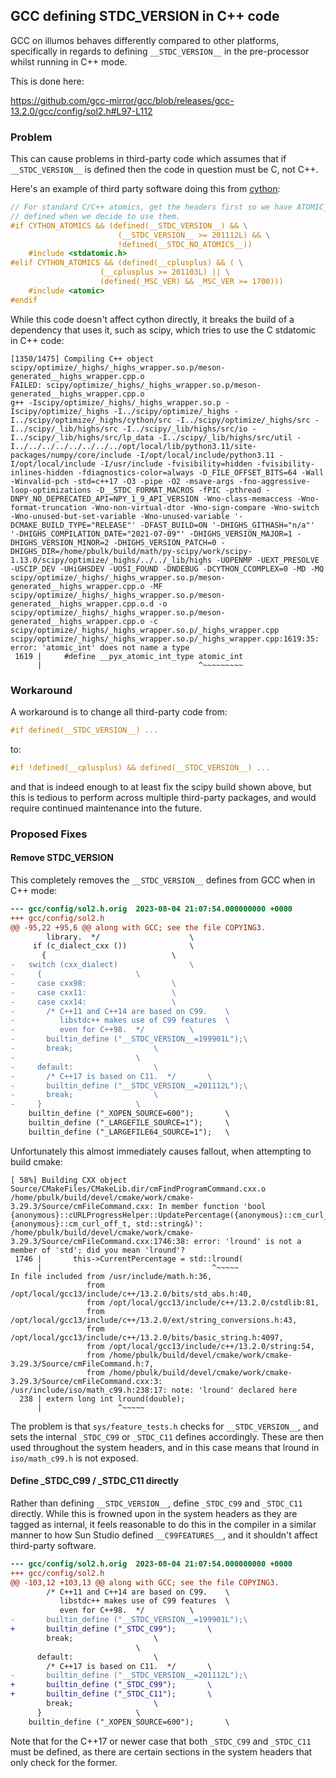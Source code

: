 ## GCC defining __STDC_VERSION__ in C++ code

GCC on illumos behaves differently compared to other platforms, specifically in
regards to defining `__STDC_VERSION__` in the pre-processor whilst running in
C++ mode.

This is done here:

<https://github.com/gcc-mirror/gcc/blob/releases/gcc-13.2.0/gcc/config/sol2.h#L97-L112>

### Problem

This can cause problems in third-party code which assumes that if
`__STDC_VERSION__` is defined then the code in question must be C, not C++.

Here's an example of third party software doing this from
[cython](https://github.com/cython/cython/blob/3.0.10/Cython/Utility/MemoryView_C.c#L34-L44):

```c
// For standard C/C++ atomics, get the headers first so we have ATOMIC_INT_LOCK_FREE
// defined when we decide to use them.
#if CYTHON_ATOMICS && (defined(__STDC_VERSION__) && \
                        (__STDC_VERSION__ >= 201112L) && \
                        !defined(__STDC_NO_ATOMICS__))
    #include <stdatomic.h>
#elif CYTHON_ATOMICS && (defined(__cplusplus) && ( \
                    (__cplusplus >= 201103L) || \
                    (defined(_MSC_VER) && _MSC_VER >= 1700)))
    #include <atomic>
#endif
```

While this code doesn't affect cython directly, it breaks the build of a
dependency that uses it, such as scipy, which tries to use the C stdatomic in
C++ code:

```
[1350/1475] Compiling C++ object scipy/optimize/_highs/_highs_wrapper.so.p/meson-generated__highs_wrapper.cpp.o
FAILED: scipy/optimize/_highs/_highs_wrapper.so.p/meson-generated__highs_wrapper.cpp.o 
g++ -Iscipy/optimize/_highs/_highs_wrapper.so.p -Iscipy/optimize/_highs -I../scipy/optimize/_highs -I../scipy/optimize/_highs/cython/src -I../scipy/optimize/_highs/src -I../scipy/_lib/highs/src -I../scipy/_lib/highs/src/io -I../scipy/_lib/highs/src/lp_data -I../scipy/_lib/highs/src/util -I../../../../../../../../opt/local/lib/python3.11/site-packages/numpy/core/include -I/opt/local/include/python3.11 -I/opt/local/include -I/usr/include -fvisibility=hidden -fvisibility-inlines-hidden -fdiagnostics-color=always -D_FILE_OFFSET_BITS=64 -Wall -Winvalid-pch -std=c++17 -O3 -pipe -O2 -msave-args -fno-aggressive-loop-optimizations -D__STDC_FORMAT_MACROS -fPIC -pthread -DNPY_NO_DEPRECATED_API=NPY_1_9_API_VERSION -Wno-class-memaccess -Wno-format-truncation -Wno-non-virtual-dtor -Wno-sign-compare -Wno-switch -Wno-unused-but-set-variable -Wno-unused-variable '-DCMAKE_BUILD_TYPE="RELEASE"' -DFAST_BUILD=ON '-DHIGHS_GITHASH="n/a"' '-DHIGHS_COMPILATION_DATE="2021-07-09"' -DHIGHS_VERSION_MAJOR=1 -DHIGHS_VERSION_MINOR=2 -DHIGHS_VERSION_PATCH=0 -DHIGHS_DIR=/home/pbulk/build/math/py-scipy/work/scipy-1.13.0/scipy/optimize/_highs/../../_lib/highs -UOPENMP -UEXT_PRESOLVE -USCIP_DEV -UHiGHSDEV -UOSI_FOUND -DNDEBUG -DCYTHON_CCOMPLEX=0 -MD -MQ scipy/optimize/_highs/_highs_wrapper.so.p/meson-generated__highs_wrapper.cpp.o -MF scipy/optimize/_highs/_highs_wrapper.so.p/meson-generated__highs_wrapper.cpp.o.d -o scipy/optimize/_highs/_highs_wrapper.so.p/meson-generated__highs_wrapper.cpp.o -c scipy/optimize/_highs/_highs_wrapper.so.p/_highs_wrapper.cpp
scipy/optimize/_highs/_highs_wrapper.so.p/_highs_wrapper.cpp:1619:35: error: 'atomic_int' does not name a type
 1619 |     #define __pyx_atomic_int_type atomic_int
      |                                   ^~~~~~~~~~
```

### Workaround

A workaround is to change all third-party code from:

```c
#if defined(__STDC_VERSION__) ...
```

to:

```c
#if !defined(__cplusplus) && defined(__STDC_VERSION__) ...
```

and that is indeed enough to at least fix the scipy build shown above, but this
is tedious to perform across multiple third-party packages, and would require
continued maintenance into the future.

### Proposed Fixes

#### Remove __STDC_VERSION__

This completely removes the `__STDC_VERSION__` defines from GCC when in C++ mode:

```diff
--- gcc/config/sol2.h.orig	2023-08-04 21:07:54.000000000 +0000
+++ gcc/config/sol2.h
@@ -95,22 +95,6 @@ along with GCC; see the file COPYING3.
        library.  */					\
     if (c_dialect_cxx ())				\
       {							\
-	switch (cxx_dialect)				\
-	  {						\
-	  case cxx98:					\
-	  case cxx11:					\
-	  case cxx14:					\
-	    /* C++11 and C++14 are based on C99.	\
-	       libstdc++ makes use of C99 features	\
-	       even for C++98.  */			\
-	    builtin_define ("__STDC_VERSION__=199901L");\
-	    break;					\
-							\
-	  default:					\
-	    /* C++17 is based on C11.  */		\
-	    builtin_define ("__STDC_VERSION__=201112L");\
-	    break;					\
-	  }						\
 	builtin_define ("_XOPEN_SOURCE=600");		\
 	builtin_define ("_LARGEFILE_SOURCE=1");		\
 	builtin_define ("_LARGEFILE64_SOURCE=1");	\
```

Unfortunately this almost immediately causes fallout, when attempting to build
cmake:

```
[ 58%] Building CXX object Source/CMakeFiles/CMakeLib.dir/cmFindProgramCommand.cxx.o
/home/pbulk/build/devel/cmake/work/cmake-3.29.3/Source/cmFileCommand.cxx: In member function 'bool {anonymous}::cURLProgressHelper::UpdatePercentage({anonymous}::cm_curl_off_t, {anonymous}::cm_curl_off_t, std::string&)':
/home/pbulk/build/devel/cmake/work/cmake-3.29.3/Source/cmFileCommand.cxx:1746:38: error: 'lround' is not a member of 'std'; did you mean 'lround'?
 1746 |       this->CurrentPercentage = std::lround(
      |                                      ^~~~~~
In file included from /usr/include/math.h:36,
                 from /opt/local/gcc13/include/c++/13.2.0/bits/std_abs.h:40,
                 from /opt/local/gcc13/include/c++/13.2.0/cstdlib:81,
                 from /opt/local/gcc13/include/c++/13.2.0/ext/string_conversions.h:43,
                 from /opt/local/gcc13/include/c++/13.2.0/bits/basic_string.h:4097,
                 from /opt/local/gcc13/include/c++/13.2.0/string:54,
                 from /home/pbulk/build/devel/cmake/work/cmake-3.29.3/Source/cmFileCommand.h:7,
                 from /home/pbulk/build/devel/cmake/work/cmake-3.29.3/Source/cmFileCommand.cxx:3:
/usr/include/iso/math_c99.h:238:17: note: 'lround' declared here
  238 | extern long int lround(double);
      |                 ^~~~~~
```

The problem is that `sys/feature_tests.h` checks for `__STDC_VERSION__`, and
sets the internal `_STDC_C99` or `_STDC_C11` defines accordingly.  These are
then used throughout the system headers, and in this case means that lround in
`iso/math_c99.h` is not exposed.

#### Define _STDC_C99 / _STDC_C11 directly

Rather than defining `__STDC_VERSION__`, define `_STDC_C99` and `_STDC_C11`
directly.  While this is frowned upon in the system headers as they are tagged
as internal, it feels reasonable to do this in the compiler in a similar manner
to how Sun Studio defined `__C99FEATURES__`, and it shouldn't affect
third-party software.

```diff
--- gcc/config/sol2.h.orig	2023-08-04 21:07:54.000000000 +0000
+++ gcc/config/sol2.h
@@ -103,12 +103,13 @@ along with GCC; see the file COPYING3.
 	    /* C++11 and C++14 are based on C99.	\
 	       libstdc++ makes use of C99 features	\
 	       even for C++98.  */			\
-	    builtin_define ("__STDC_VERSION__=199901L");\
+	    builtin_define ("_STDC_C99");		\
 	    break;					\
 							\
 	  default:					\
 	    /* C++17 is based on C11.  */		\
-	    builtin_define ("__STDC_VERSION__=201112L");\
+	    builtin_define ("_STDC_C99");		\
+	    builtin_define ("_STDC_C11");		\
 	    break;					\
 	  }						\
 	builtin_define ("_XOPEN_SOURCE=600");		\
```

Note that for the C++17 or newer case that both `_STDC_C99` and `_STDC_C11`
must be defined, as there are certain sections in the system headers that only
check for the former.

